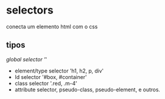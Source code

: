 # selectors

conecta um elemento html com o css

## tipos

*global selector '*'
* element/type selector 'h1, h2, p, div'
* Id selector '#box, #container'
* class selector '.red, .m-4'
* attribute selector, pseudo-class, pseudo-element, e outros.



